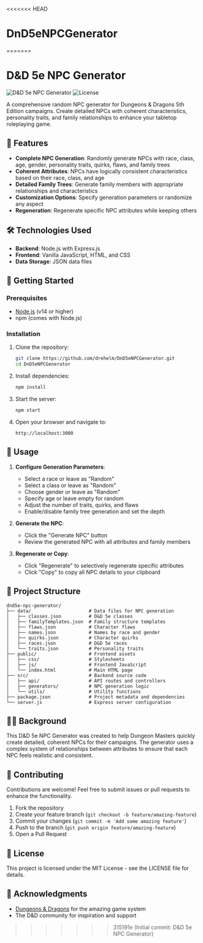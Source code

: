 <<<<<<< HEAD
# DnD5eNPCGenerator
=======
# D&D 5e NPC Generator

![D&D 5e NPC Generator](https://img.shields.io/badge/D%26D-5e-red)
![License](https://img.shields.io/badge/license-MIT-blue)

A comprehensive random NPC generator for Dungeons & Dragons 5th Edition campaigns. Create detailed NPCs with coherent characteristics, personality traits, and family relationships to enhance your tabletop roleplaying game.

## 🎲 Features

- **Complete NPC Generation**: Randomly generate NPCs with race, class, age, gender, personality traits, quirks, flaws, and family trees
- **Coherent Attributes**: NPCs have logically consistent characteristics based on their race, class, and age
- **Detailed Family Trees**: Generate family members with appropriate relationships and characteristics
- **Customization Options**: Specify generation parameters or randomize any aspect
- **Regeneration**: Regenerate specific NPC attributes while keeping others

## 🛠️ Technologies Used

- **Backend**: Node.js with Express.js
- **Frontend**: Vanilla JavaScript, HTML, and CSS
- **Data Storage**: JSON data files

## 🚀 Getting Started

### Prerequisites

- [Node.js](https://nodejs.org/) (v14 or higher)
- npm (comes with Node.js)

### Installation

1. Clone the repository:
   ```bash
   git clone https://github.com/drehelm/DnD5eNPCGenerator.git
   cd DnD5eNPCGenerator
   ```

2. Install dependencies:
   ```bash
   npm install
   ```

3. Start the server:
   ```bash
   npm start
   ```

4. Open your browser and navigate to:
   ```
   http://localhost:3000
   ```

## 📖 Usage

1. **Configure Generation Parameters**:
   - Select a race or leave as "Random"
   - Select a class or leave as "Random"
   - Choose gender or leave as "Random"
   - Specify age or leave empty for random
   - Adjust the number of traits, quirks, and flaws
   - Enable/disable family tree generation and set the depth

2. **Generate the NPC**:
   - Click the "Generate NPC" button
   - Review the generated NPC with all attributes and family members

3. **Regenerate or Copy**:
   - Click "Regenerate" to selectively regenerate specific attributes
   - Click "Copy" to copy all NPC details to your clipboard

## 📁 Project Structure

```
dnd5e-npc-generator/
├── data/                     # Data files for NPC generation
│   ├── classes.json          # D&D 5e classes
│   ├── familyTemplates.json  # Family structure templates
│   ├── flaws.json            # Character flaws
│   ├── names.json            # Names by race and gender
│   ├── quirks.json           # Character quirks
│   ├── races.json            # D&D 5e races
│   └── traits.json           # Personality traits
├── public/                   # Frontend assets
│   ├── css/                  # Stylesheets
│   ├── js/                   # Frontend JavaScript
│   └── index.html            # Main HTML page
├── src/                      # Backend source code
│   ├── api/                  # API routes and controllers
│   ├── generators/           # NPC generation logic
│   └── utils/                # Utility functions
├── package.json              # Project metadata and dependencies
└── server.js                 # Express server configuration
```

## 🧙‍♂️ Background

This D&D 5e NPC Generator was created to help Dungeon Masters quickly create detailed, coherent NPCs for their campaigns. The generator uses a complex system of relationships between attributes to ensure that each NPC feels realistic and consistent.

## 🤝 Contributing

Contributions are welcome! Feel free to submit issues or pull requests to enhance the functionality.

1. Fork the repository
2. Create your feature branch (`git checkout -b feature/amazing-feature`)
3. Commit your changes (`git commit -m 'Add some amazing feature'`)
4. Push to the branch (`git push origin feature/amazing-feature`)
5. Open a Pull Request

## 📄 License

This project is licensed under the MIT License - see the LICENSE file for details.

## 🙏 Acknowledgments

- [Dungeons & Dragons](https://dnd.wizards.com/) for the amazing game system
- The D&D community for inspiration and support
>>>>>>> 315191e (Initial commit: D&D 5e NPC Generator)

